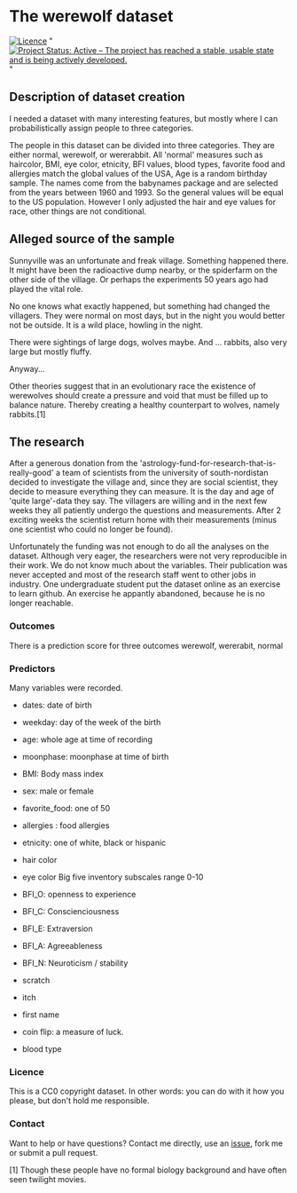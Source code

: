 The werewolf dataset
================

[![Licence](https://img.shields.io/badge/licence-cc0-lightgrey.svg)](http://choosealicense.com/) "[![Project Status: Active – The project has reached a stable, usable state and is being actively developed.](http://www.repostatus.org/badges/latest/active.svg)](http://www.repostatus.org/#active)"

Description of dataset creation
-------------------------------

I needed a dataset with many interesting features, but mostly where I can probabilistically assign people to three categories.

The people in this dataset can be divided into three categories. They are either normal, werewolf, or wererabbit. All 'normal' measures such as haircolor, BMI, eye color, etnicity, BFI values, blood types, favorite food and allergies match the global values of the USA, Age is a random birthday sample. The names come from the babynames package and are selected from the years between 1960 and 1993. So the general values will be equal to the US population. However I only adjusted the hair and eye values for race, other things are not conditional.

Alleged source of the sample
----------------------------

Sunnyville was an unfortunate and freak village. Something happened there. It might have been the radioactive dump nearby, or the spiderfarm on the other side of the village. Or perhaps the experiments 50 years ago had played the vital role.

No one knows what exactly happened, but something had changed the villagers. They were normal on most days, but in the night you would better not be outside. It is a wild place, howling in the night.

There were sightings of large dogs, wolves maybe. And ... rabbits, also very large but mostly fluffy.

Anyway...

Other theories suggest that in an evolutionary race the existence of werewolves should create a pressure and void that must be filled up to balance nature. Thereby creating a healthy counterpart to wolves, namely rabbits.[1]

The research
------------

After a generous donation from the 'astrology-fund-for-research-that-is-really-good' a team of scientists from the university of south-nordistan decided to investigate the village and, since they are social scientist, they decide to measure everything they can measure. It is the day and age of 'quite large'-data they say. The villagers are willing and in the next few weeks they all patiently undergo the questions and measurements. After 2 exciting weeks the scientist return home with their measurements (minus one scientist who could no longer be found).

Unfortunately the funding was not enough to do all the analyses on the dataset. Although very eager, the researchers were not very reproducible in their work. We do not know much about the variables. Their publication was never accepted and most of the research staff went to other jobs in industry. One undergraduate student put the dataset online as an exercise to learn github. An exercise he appantly abandoned, because he is no longer reachable.

### Outcomes

There is a prediction score for three outcomes werewolf, wererabit, normal

### Predictors

Many variables were recorded.

-   dates: date of birth
-   weekday: day of the week of the birth
-   age: whole age at time of recording
-   moonphase: moonphase at time of birth
-   BMI: Body mass index
-   sex: male or female
-   favorite\_food: one of 50
-   allergies : food allergies
-   etnicity: one of white, black or hispanic
-   hair color
-   eye color Big five inventory subscales range 0-10
-   BFI\_O: openness to experience
-   BFI\_C: Conscienciousness
-   BFI\_E: Extraversion
-   BFI\_A: Agreeableness
-   BFI\_N: Neuroticism / stability

-   scratch
-   itch
-   first name
-   coin flip: a measure of luck.
-   blood type

### Licence

This is a CC0 copyright dataset. In other words: you can do with it how you please, but don't hold me responsible.

### Contact

Want to help or have questions?
Contact me directly, use an [issue](https://github.com/RMHogervorst/werewolf/issues), fork me or submit a pull request.

[1] Though these people have no formal biology background and have often seen twilight movies.
